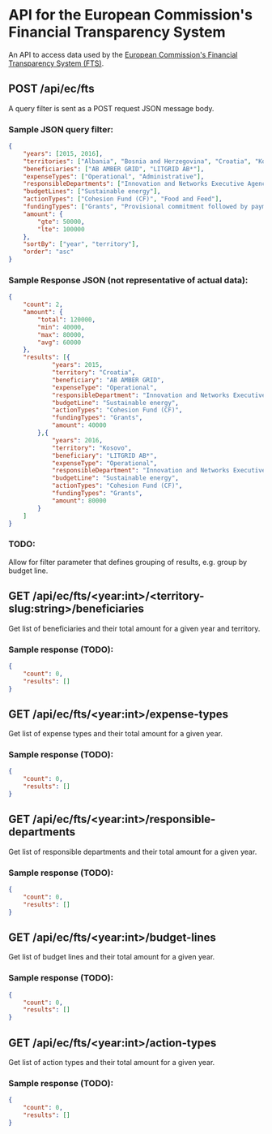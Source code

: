 # API for the European Commission's Financial Transparency System 
An API to access data used by the [European Commission's Financial Transparency System (FTS)](http://ec.europa.eu/budget/fts/index_en.htm).

## POST /api/ec/fts

A query filter is sent as a POST request JSON message body.

### Sample JSON query filter:
```json
{
	"years": [2015, 2016],
	"territories": ["Albania", "Bosnia and Herzegovina", "Croatia", "Kosovo", "Macedonia", "Montenegro", "Serbia"],
	"beneficiaries": ["AB AMBER GRID", "LITGRID AB*"],
	"expenseTypes": ["Operational", "Administrative"],
	"responsibleDepartments": ["Innovation and Networks Executive Agency"],
	"budgetLines": ["Sustainable energy"],
	"actionTypes": ["Cohesion Fund (CF)", "Food and Feed"],
	"fundingTypes": ["Grants", "Provisional commitment followed by payment"],
	"amount": {
		"gte": 50000,
		"lte": 100000
	},
	"sortBy": ["year", "territory"],
	"order": "asc"
}
```

### Sample Response JSON (not representative of actual data):
```json
{
	"count": 2,
	"amount": {
		"total": 120000,
		"min": 40000,
		"max": 80000,
		"avg": 60000
	},
	"results": [{
			"years": 2015,
			"territory": "Croatia",
			"beneficiary": "AB AMBER GRID",
			"expenseType": "Operational",
			"responsibleDepartment": "Innovation and Networks Executive Agency",
			"budgetLine": "Sustainable energy",
			"actionTypes": "Cohesion Fund (CF)",
			"fundingTypes": "Grants",
			"amount": 40000
		},{
			"years": 2016,
			"territory": "Kosovo",
			"beneficiary": "LITGRID AB*",
			"expenseType": "Operational",
			"responsibleDepartment": "Innovation and Networks Executive Agency",
			"budgetLine": "Sustainable energy",
			"actionTypes": "Cohesion Fund (CF)",
			"fundingTypes": "Grants",
			"amount": 80000
		}
	]
}
```


### TODO:
Allow for filter parameter that defines grouping of results, e.g. group by budget line.

## GET /api/ec/fts/&lt;year:int&gt;/&lt;territory-slug:string&gt;/beneficiaries

Get list of beneficiaries and their total amount for a given year and territory.

### Sample response (TODO):
```json
{
	"count": 0,
	"results": []  
}
```

## GET /api/ec/fts/&lt;year:int&gt;/expense-types

Get list of expense types and their total amount for a given year.

### Sample response (TODO):
```json
{
	"count": 0,
	"results": []  
}
```

## GET /api/ec/fts/&lt;year:int&gt;/responsible-departments

Get list of responsible departments and their total amount for a given year.

### Sample response (TODO):
```json
{
	"count": 0,
	"results": []  
}
```

## GET /api/ec/fts/&lt;year:int&gt;/budget-lines

Get list of budget lines and their total amount for a given year.

### Sample response (TODO):
```json
{
	"count": 0,
	"results": []  
}
```

## GET /api/ec/fts/&lt;year:int&gt;/action-types

Get list of action types and their total amount for a given year.

### Sample response (TODO):
```json
{
	"count": 0,
	"results": []  
}
```
